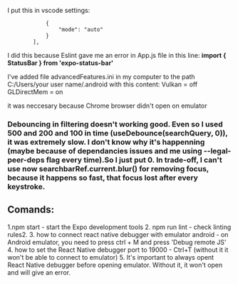 <!-- I replaced "start": "expo start" with this: "start": т"set NODE_OPTIONS=--openssl-legacy-provider && expo start " and it started working (source: `https://github.com/expo/expo-cli/issues/4037`) -->

I put this in vscode settings:	
```"eslint.workingDirectories": [
			{
				"mode": "auto"
			}
		],
```
I did this because Eslint gave me an error in App.js file in this line: **import { StatusBar } from 'expo-status-bar'**

I've added file advancedFeatures.ini in my computer to the path C:/Users/your user name/.android with this content:
Vulkan = off
GLDirectMem = on

it was neccesary because Chrome browser didn't open on emulator

### Debouncing in filtering doesn't working good. Even so I used 500 and 200 and 100 in time (useDebounce(searchQuery, 0)), it was extremely slow. I don't know why it's happenning (maybe because of dependancies issues and me using --legal-peer-deps flag every time).So I just put 0. In trade-off, I can't use now searchbarRef.current.blur() for removing focus, because it happens so fast, that focus lost after every keystroke.
## Comands:
1.npm start - start the Expo development tools
2. npm run lint - check linting rules2. 
3. how to connect react native debugger with emulator android - on Android emulator, you need to press ctrl + M and press 'Debug remote JS'
4. how to set the React Native debugger port to 19000 - Ctrl+T (without it it won't be able to connect to emulator)
5. It's important to always opent React Native debugger before opening emulator. Without it, it won't open and will give an error.